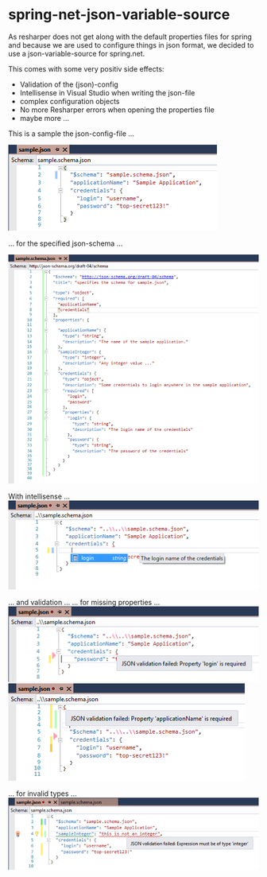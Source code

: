 # spring-net-json-variable-source

As resharper does not get along with the default properties files for spring and because we are used to configure things in json format, we decided to use a json-variable-source for spring.net.

This comes with some very positiv side effects:
- Validation of the (json)-config
- Intellisense in Visual Studio when writing the json-file
- complex configuration objects
- No more Resharper errors when opening the properties file
- maybe more ...


This is a sample the json-config-file ...

![json-config](json.png)

... for the specified json-schema ...

![json-schema-file](schema.png)


With intellisense ...
![json-schema-file](intellisense.png)

... and validation ...
... for missing properties ...
![json-schema-file](validation1.png)
![json-schema-file](validation2.png)

... for invalid types ...
![Validation of type](validation3.png)